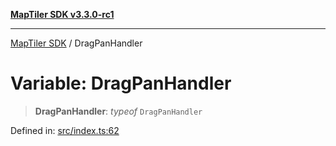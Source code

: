 [**MapTiler SDK v3.3.0-rc1**](../README.md)

***

[MapTiler SDK](../README.md) / DragPanHandler

# Variable: DragPanHandler

> **DragPanHandler**: *typeof* `DragPanHandler`

Defined in: [src/index.ts:62](https://github.com/maptiler/maptiler-sdk-js/blob/d9cb958ebf063ecde2f6f583eb172e5a83460e6a/src/index.ts#L62)
